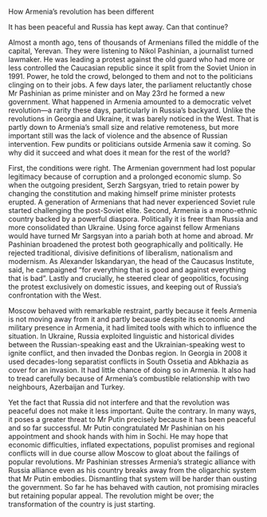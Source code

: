 How Armenia’s revolution has been different

It has been peaceful and Russia has kept away. Can that continue?

Almost a month ago, tens of thousands of Armenians filled the middle of the capital, Yerevan. They were listening to Nikol Pashinian, a journalist turned lawmaker. He was leading a protest against the old guard who had more or less controlled the Caucasian republic since it split from the Soviet Union in 1991. Power, he told the crowd, belonged to them and not to the politicians clinging on to their jobs. A few days later, the parliament reluctantly chose Mr Pashinian as prime minister and on May 23rd he formed a new government. What happened in Armenia amounted to a democratic velvet revolution—a rarity these days, particularly in Russia’s backyard. Unlike the revolutions in Georgia and Ukraine, it was barely noticed in the West. That is partly down to Armenia’s small size and relative remoteness, but more important still was the lack of violence and the absence of Russian intervention. Few pundits or politicians outside Armenia saw it coming. So why did it succeed and what does it mean for the rest of the world?

First, the conditions were right. The Armenian government had lost popular legitimacy because of corruption and a prolonged economic slump. So when the outgoing president, Serzh Sargsyan, tried to retain power by changing the constitution and making himself prime minister protests erupted. A generation of Armenians that had never experienced Soviet rule started challenging the post-Soviet elite. Second, Armenia is a mono-ethnic country backed by a powerful diaspora. Politically it is freer than Russia and more consolidated than Ukraine. Using force against fellow Armenians would have turned Mr Sargsyan into a pariah both at home and abroad. Mr Pashinian broadened the protest both geographically and politically. He rejected traditional, divisive definitions of liberalism, nationalism and modernism. As Alexander Iskandaryan, the head of the Caucasus Institute, said, he campaigned “for everything that is good and against everything that is bad”. Lastly and crucially, he steered clear of geopolitics, focusing the protest exclusively on domestic issues, and keeping out of Russia’s confrontation with the West. 

Moscow behaved with remarkable restraint, partly because it feels Armenia is not moving away from it and partly because despite its economic and military presence in Armenia, it had limited tools with which to influence the situation. In Ukraine, Russia exploited linguistic and historical divides between the Russian-speaking east and the Ukrainian-speaking west to ignite conflict, and then invaded the Donbas region. In Georgia in 2008 it used decades-long separatist conflicts in South Ossetia and Abkhazia as cover for an invasion. It had little chance of doing so in Armenia. It also had to tread carefully because of Armenia’s combustible relationship with two neighbours, Azerbaijan and Turkey.

Yet the fact that Russia did not interfere and that the revolution was peaceful does not make it less important. Quite the contrary. In many ways, it poses a greater threat to Mr Putin precisely because it has been peaceful and so far successful. Mr Putin congratulated Mr Pashinian on his appointment and shook hands with him in Sochi. He may hope that economic difficulties, inflated expectations, populist promises and regional conflicts will in due course allow Moscow to gloat about the failings of popular revolutions. Mr Pashinian stresses Armenia’s strategic alliance with Russia alliance even as his country breaks away from the oligarchic system that Mr Putin embodies. Dismantling that system will be harder than ousting the government. So far he has behaved with caution, not promising miracles but retaining popular appeal. The revolution might be over; the transformation of the country is just starting.
